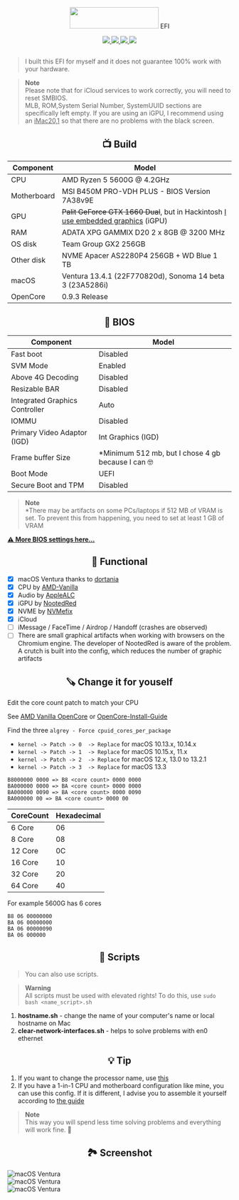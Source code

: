 <p></p>
<p align="center"><img src="https://i.imgur.com/HJnpvwQ.png" width="200" height="48"/> EFI</p>
<p align="center">
 <a href="https://www.apple.com/macos">
  <img src="https://img.shields.io/badge/Ventura-13.4.1-informational.svg">
 </a>
 <a href="https://www.apple.com/macos">
  <img src="https://img.shields.io/badge/Sonoma-14.0%20beta3-informational.svg">
 </a>
 <a href="https://github.com/acidanthera/OpenCorePkg">
  <img src="https://img.shields.io/badge/OpenCore-0.9.3-informational.svg">
 </a>
 <a href="https://github.com/MAGICXcmd/Ryzentosh/blob/main/LICENSE">
  <img src="https://img.shields.io/github/license/MAGICXcmd/Ryzentosh?style=flat-square">
 </a>
</p>

<h2></h2>

> I built this EFI for myself and it does not guarantee 100% work with your hardware.

> **Note** \
> Please note that for iCloud services to work correctly, you will need to reset SMBIOS.<br/>
> MLB, ROM,System Serial Number, SystemUUID sections are specifically left empty. If you are using an iGPU, I recommend using an <u>iMac20,1</u> so that there are no problems with the black screen.

<h2 align="center">📺 Build</h2>

| **Component** | **Model**                                                                                   |
| ------------- |---------------------------------------------------------------------------------------------|
| CPU | AMD Ryzen 5 5600G @ 4.2GHz                                                                  |
| Motherboard | MSI B450M PRO-VDH PLUS - BIOS Version 7A38v9E                                               |
| GPU | <s>Palit GeForce GTX 1660 Dual</s>, but in Hackintosh <u>I use embedded graphics</u> (iGPU) |
| RAM | ADATA XPG GAMMIX D20 2 x 8GB @ 3200 MHz                                                     |
| OS disk | Team Group GX2 256GB                                                                        |
| Other disk | NVME Apacer AS2280P4 256GB + WD Blue 1 TB                                                   |
| macOS | Ventura 13.4.1 (22F770820d), Sonoma 14 beta 3 (23A5286i)                                    |
| OpenCore | 0.9.3 Release                                                                               |

<h2 align="center">🔧 BIOS</h2>

| **Component**                  | **Model**                                         |
|--------------------------------|---------------------------------------------------|
| Fast boot                      | Disabled                                          |
| SVM Mode                       | Enabled                                           |
| Above 4G Decoding              | Disabled                                          |
| Resizable BAR                  | Disabled                                          |
| Integrated Graphics Controller | Auto                                              |
| IOMMU                          | Disabled                                          |
| Primary Video Adaptor (IGD)    | Int Graphics (IGD)                                |
| Frame buffer Size              | *Minimum 512 mb, but I chose 4 gb because I can 🤓 |
| Boot Mode                      | UEFI                                              |
| Secure Boot and TPM            | Disabled                                          |

> **Note** \
>*There may be artifacts on some PCs/laptops if 512 MB of VRAM is set. To prevent this from happening, you need to set at least 1 GB of VRAM

**[⚠️ More BIOS settings here...](https://dortania.github.io/OpenCore-Install-Guide/AMD/zen.html#amd-bios-settings)**

<h2 align="center">🩼 Functional</h2>

- [x] macOS Ventura thanks to [dortania](https://dortania.github.io/OpenCore-Install-Guide/)
- [x] CPU by [AMD-Vanilla](https://github.com/AMD-OSX/AMD_Vanilla)
- [x] Audio by [AppleALC](https://github.com/acidanthera/AppleALC)
- [x] iGPU by [NootedRed](https://github.com/NootInc/NootedRed)
- [x] NVME by [NVMefix](https://github.com/acidanthera/NVMeFix)
- [x] iCloud
- [ ] iMessage / FaceTime / Airdrop / Handoff (crashes are observed)
- [ ] There are small graphical artifacts when working with browsers on the Chromium engine. The developer of NootedRed is aware of the problem. A crutch is built into the config, which reduces the number of graphic artifacts

<h2 align="center">🪚 Change it for youself</h2>

Edit the core count patch to match your CPU

See [AMD Vanilla OpenCore](https://github.com/AMD-OSX/AMD_Vanilla/tree/master) or [OpenCore-Install-Guide](https://dortania.github.io/OpenCore-Install-Guide/extras/ventura.html#amd-patches)

Find the three `algrey - Force cpuid_cores_per_package`
 
- `kernel -> Patch -> 0  -> Replace` for macOS 10.13.x, 10.14.x
- `kernel -> Patch -> 1  -> Replace` for macOS 10.15.x, 11.x
- `kernel -> Patch -> 2  -> Replace` for macOS 12.x, 13.0 to 13.2.1
- `kernel -> Patch -> 3  -> Replace` for macOS 13.3
 
```
B8000000 0000 => B8 <core count> 0000 0000
BA000000 0000 => BA <core count> 0000 0000
BA000000 0090 => BA <core count> 0000 0090
BA000000 00 => BA <core count> 0000 00
```
 
| CoreCount | Hexadecimal |
| --------- | ----------- |
| 6 Core    | 06          |
| 8 Core    | 08          |
| 12 Core   | 0C          |
| 16 Core   | 10          |
| 32 Core   | 20          |
| 64 Core   | 40          |
 
For example 5600G has 6 cores
 
```
B8 06 00000000
BA 06 00000000
BA 06 00000090
BA 06 000000
```

<h2 align="center">🧱 Scripts</h2>

> You can also use scripts.

> **Warning** \
> All scripts must be used with elevated rights! To do this, use
> ```sudo bash <name_script>.sh```
1. **hostname.sh** - change the name of your computer's name or local hostname on Mac
2. **clear-network-interfaces.sh** - helps to solve problems with en0 ethernet

<h2 align="center">💡 Tip</h2>

 1. If you want to change the processor name, use [this](https://github.com/corpnewt/CPU-Name)
 2. If you have a 1-in-1 CPU and motherboard configuration like mine, you can use this config. If it is different, I advise you to assemble it yourself according to [the guide](https://dortania.github.io/OpenCore-Install-Guide/)

> **Note** \
> This way you will spend less time solving problems and everything will work fine. 🫡

<h2 align="center">🏞️ Screenshot</h2>
<img src="https://i.imgur.com/qBf9Km2.png" alt="macOS Ventura">

<br/>

<img src="https://i.imgur.com/fpN7SS7.png" alt="macOS Ventura">

<br/>

<img src="https://i.imgur.com/y12giX0.png" alt="macOS Ventura">

